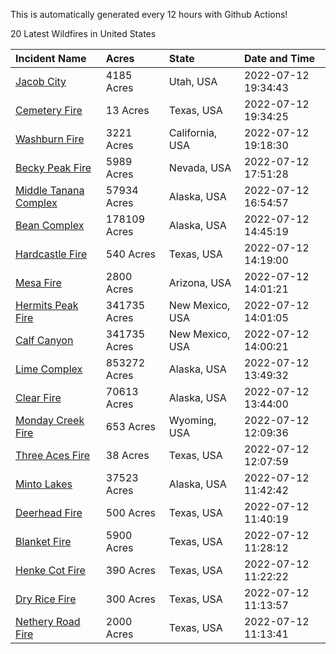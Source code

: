 This is automatically generated every 12 hours with Github Actions!

20 Latest Wildfires in United States

 | Incident Name | Acres | State | Date and Time |
|:---|:---|:---|:---|
| [Jacob City](https://inciweb.nwcg.gov/incident/8224/) | 4185 Acres | Utah, USA | 2022-07-12 19:34:43 |
| [Cemetery Fire](https://inciweb.nwcg.gov/incident/8225/) | 13 Acres | Texas, USA | 2022-07-12 19:34:25 |
| [Washburn Fire](https://inciweb.nwcg.gov/incident/8209/) | 3221 Acres | California, USA | 2022-07-12 19:18:30 |
| [Becky Peak Fire](https://inciweb.nwcg.gov/incident/8210/) | 5989 Acres | Nevada, USA | 2022-07-12 17:51:28 |
| [Middle Tanana Complex](https://inciweb.nwcg.gov/incident/8201/) | 57934 Acres | Alaska, USA | 2022-07-12 16:54:57 |
| [Bean Complex](https://inciweb.nwcg.gov/incident/8183/) | 178109 Acres | Alaska, USA | 2022-07-12 14:45:19 |
| [Hardcastle Fire](https://inciweb.nwcg.gov/incident/8208/) | 540 Acres | Texas, USA | 2022-07-12 14:19:00 |
| [Mesa Fire](https://inciweb.nwcg.gov/incident/8217/) | 2800 Acres | Arizona, USA | 2022-07-12 14:01:21 |
| [Hermits Peak Fire](https://inciweb.nwcg.gov/incident/8049/) | 341735 Acres | New Mexico, USA | 2022-07-12 14:01:05 |
| [Calf Canyon](https://inciweb.nwcg.gov/incident/8069/) | 341735 Acres | New Mexico, USA | 2022-07-12 14:00:21 |
| [Lime Complex](https://inciweb.nwcg.gov/incident/8173/) | 853272 Acres | Alaska, USA | 2022-07-12 13:49:32 |
| [Clear Fire](https://inciweb.nwcg.gov/incident/8178/) | 70613 Acres | Alaska, USA | 2022-07-12 13:44:00 |
| [Monday Creek Fire](https://inciweb.nwcg.gov/incident/8214/) | 653 Acres | Wyoming, USA | 2022-07-12 12:09:36 |
| [Three Aces Fire](https://inciweb.nwcg.gov/incident/8219/) | 38 Acres | Texas, USA | 2022-07-12 12:07:59 |
| [Minto Lakes](https://inciweb.nwcg.gov/incident/8182/) | 37523 Acres | Alaska, USA | 2022-07-12 11:42:42 |
| [Deerhead Fire](https://inciweb.nwcg.gov/incident/8212/) | 500 Acres | Texas, USA | 2022-07-12 11:40:19 |
| [Blanket Fire](https://inciweb.nwcg.gov/incident/8211/) | 5900 Acres | Texas, USA | 2022-07-12 11:28:12 |
| [Henke Cot Fire](https://inciweb.nwcg.gov/incident/8218/) | 390 Acres | Texas, USA | 2022-07-12 11:22:22 |
| [Dry Rice Fire](https://inciweb.nwcg.gov/incident/8223/) | 300 Acres | Texas, USA | 2022-07-12 11:13:57 |
| [Nethery Road Fire](https://inciweb.nwcg.gov/incident/8222/) | 2000 Acres | Texas, USA | 2022-07-12 11:13:41 |
